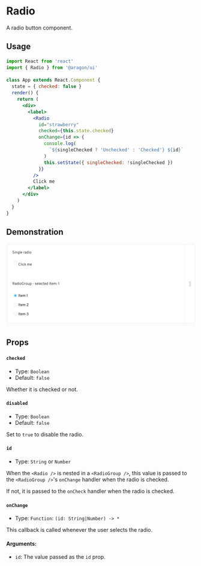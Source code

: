 # Radio

A radio button component.

## Usage <a href="#usage" id="usage"></a>

```jsx
import React from 'react'
import { Radio } from '@aragon/ui'

class App extends React.Component {
  state = { checked: false }
  render() {
    return (
      <div>
        <label>
          <Radio
            id="strawberry"
            checked={this.state.checked}
            onChange={id => {
              console.log(
                `${singleChecked ? 'Unchecked' : 'Checked'} ${id}`
              )
              this.setState({ singleChecked: !singleChecked })
            }}
          />
          Click me
        </label>
      </div>
    )
  }
}
```

## Demonstration

![](<../../../../.gitbook/assets/Schermata 2022-06-25 alle 23.01.21.png>)

## Props <a href="#props" id="props"></a>

#### `checked` <a href="#checked" id="checked"></a>

* Type: `Boolean`
* Default: `false`

Whether it is checked or not.

#### `disabled` <a href="#disabled" id="disabled"></a>

* Type: `Boolean`
* Default: `false`

Set to `true` to disable the radio.

#### `id` <a href="#id" id="id"></a>

* Type: `String` or `Number`

When the `<Radio />` is nested in a `<RadioGroup />`, this value is passed to the `<RadioGroup />`'s `onChange` handler when the radio is checked.

If not, it is passed to the `onCheck` handler when the radio is checked.

#### `onChange` <a href="#onchange" id="onchange"></a>

* Type: `Function`: `(id: String|Number) -> *`

This callback is called whenever the user selects the radio.

#### **Arguments:**

* `id`: The value passed as the `id` prop.
